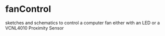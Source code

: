 # fanControl

sketches and schematics to control a computer fan either with an LED or a VCNL4010 Proximity Sensor
